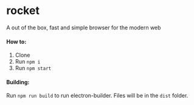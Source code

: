 # rocket
A out of the box, fast and simple browser for the modern web

#### How to:
1. Clone
2. Run `npm i`
3. Run `npm start`

#### Building:
Run `npm run build` to run electron-builder. Files will be in the `dist` folder.
